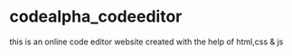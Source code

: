 # codealpha_codeeditor
this is an online code editor website created with the help of html,css &amp; js 
